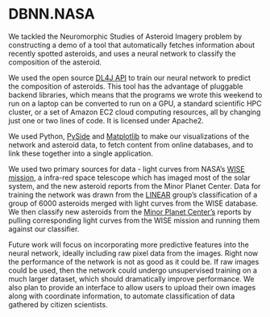 # DBNN.NASA
We tackled the Neuromorphic Studies of Asteroid Imagery problem by constructing a demo of a tool that automatically fetches information about recently spotted asteroids, and uses a neural network to classify the composition of the asteroid.

We used the open source [DL4J API](http://deeplearning4j,org) to train our neural network to predict the composition of asteroids. This tool has the advantage of pluggable backend libraries, which means that the programs we wrote this weekend to run on a laptop can be converted to run on a GPU, a standard scientific HPC cluster, or a set of Amazon EC2 cloud computing resources, all by changing just one or two lines of code. It is licensed under Apache2. 

We used Python, [PySide](http://pyside.github.io/docs/pyside/) and [Matplotlib](http://matplotlib.org/) to make our visualizations of the network and asteroid data, to fetch content from online databases, and to link these together into a single application.

We used two primary sources for data - light curves from NASA’s [WISE mission](http://www.nasa.gov/mission_pages/WISE/main/), a infra-red space telescope which has imaged most of the solar system, and the new asteroid reports from the Minor Planet Center. Data for training the network was drawn from the [LINEAR](http://neo.jpl.nasa.gov/programs/linear.html) group’s classification of a group of 6000 asteroids merged with light curves from the WISE database. We then classify new asteroids from the [Minor Planet Center’s](http://minorplanetcenter.net/) reports by pulling corresponding light curves from the WISE mission and running them against our classifier.

Future work will focus on incorporating more predictive features into the neural network, ideally including raw pixel data from the images. Right now the performance of the network is not as good as it could be. If raw images could be used, then the network could undergo unsupervised training on a much larger dataset, which should dramatically improve performance. We also plan to provide an interface to allow users to upload their own images along with coordinate information, to automate classification of data gathered by citizen scientists.
